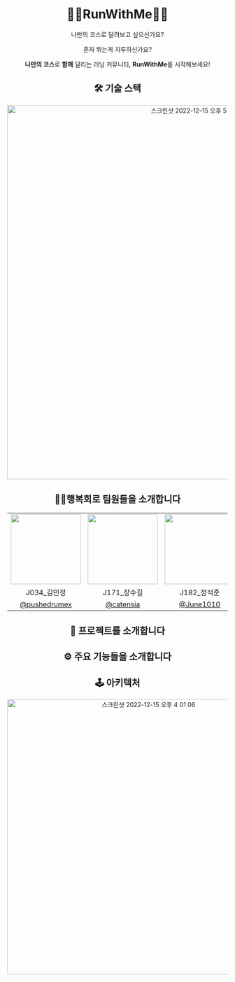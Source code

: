 <div align="center">

# 🏃‍♂️RunWithMe🏃‍♂️
나만의 코스로 달려보고 싶으신가요?
 
혼자 뛰는게 지루하신가요?
 
**나만의 코스**로 **함께** 달리는 러닝 커뮤니티, **RunWithMe**를 시작해보세요!
  
## 🛠 기술 스택

<img width="856" alt="스크린샷 2022-12-15 오후 5 52 29" src="https://user-images.githubusercontent.com/97938489/207815255-f0e3a4c1-b519-4e09-8ea1-6c98ae60839a.png">

## 🙋‍♂️행복회로 팀원들을 소개합니다

<table>
<tr>
<td align="center"><img src="https://user-images.githubusercontent.com/53655119/207808860-fb8be375-c7fc-41ec-9e80-55e25793156c.png" width="160"></td>
<td align="center"><img src="https://user-images.githubusercontent.com/53655119/207808869-93dbd80a-e9be-49bb-b4b8-89945eb7bf83.png" width="160"></td>
<td align="center"><img src="https://user-images.githubusercontent.com/53655119/207808873-9de904f4-486a-4865-b2e1-253a9b5485ed.png" width="160"></td>
<td align="center"><img src="https://user-images.githubusercontent.com/53655119/207808877-eb84c724-6be4-4365-a302-a55b3ec99389.png" width="160"></td>
</tr>
<tr>
<td align="center">J034_김민정</td>
<td align="center">J171_장수길</td>
<td align="center">J182_정석준</td>
<td align="center">J199_최건</td>
</tr>
<tr>

<td align="center"><a href="https://github.com/pushedrumex">@pushedrumex</a></td>
<td align="center"><a href="https://github.com/catensia">@catensia</a></td>
<td align="center"><a href="https://github.com/June1010">@June1010</a></td>
<td align="center"><a href="https://github.com/gchoi96">@gchoi96</a></td>

</tr>
</table>

## 🚀 프로젝트를 소개합니다
  
## ⚙️ 주요 기능들을 소개합니다
  
## 🕹 아키텍처
  
<img width="630" alt="스크린샷 2022-12-15 오후 4 01 06" src="https://user-images.githubusercontent.com/97938489/207812760-d0088060-f825-427a-80d4-3bbceecc53c2.png">
  
</div>
